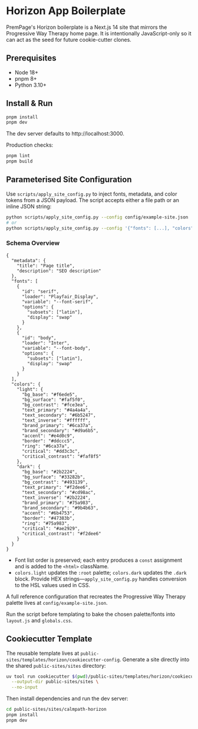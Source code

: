 # Horizon App Boilerplate

PremPage's Horizon boilerplate is a Next.js 14 site that mirrors the Progressive Way Therapy home page. It is intentionally JavaScript-only so it can act as the seed for future cookie-cutter clones.

## Prerequisites
- Node 18+
- pnpm 8+
- Python 3.10+

## Install & Run
```bash
pnpm install
pnpm dev
```
The dev server defaults to http://localhost:3000.

Production checks:
```bash
pnpm lint
pnpm build
```

## Parameterised Site Configuration
Use `scripts/apply_site_config.py` to inject fonts, metadata, and color tokens from a JSON payload. The script accepts either a file path or an inline JSON string:

```bash
python scripts/apply_site_config.py --config config/example-site.json
# or
python scripts/apply_site_config.py --config '{"fonts": [...], "colors": {...}}'
```

### Schema Overview
```jsonc
{
  "metadata": {
    "title": "Page title",
    "description": "SEO description"
  },
  "fonts": [
    {
      "id": "serif",
      "loader": "Playfair_Display",
      "variable": "--font-serif",
      "options": {
        "subsets": ["latin"],
        "display": "swap"
      }
    },
    {
      "id": "body",
      "loader": "Inter",
      "variable": "--font-body",
      "options": {
        "subsets": ["latin"],
        "display": "swap"
      }
    }
  ],
  "colors": {
    "light": {
      "bg_base": "#f6ede5",
      "bg_surface": "#faf5f0",
      "bg_contrast": "#fce3ea",
      "text_primary": "#4a4a4a",
      "text_secondary": "#6b5247",
      "text_inverse": "#ffffff",
      "brand_primary": "#6ca37a",
      "brand_secondary": "#d9a6b5",
      "accent": "#e4d0c9",
      "border": "#ddccc5",
      "ring": "#6ca37a",
      "critical": "#dd3c3c",
      "critical_contrast": "#faf8f5"
    },
    "dark": {
      "bg_base": "#2b2224",
      "bg_surface": "#33282b",
      "bg_contrast": "#493139",
      "text_primary": "#f2dee6",
      "text_secondary": "#cd98ac",
      "text_inverse": "#2b2224",
      "brand_primary": "#75a983",
      "brand_secondary": "#9b4b63",
      "accent": "#6b4753",
      "border": "#47383b",
      "ring": "#75a983",
      "critical": "#ae2929",
      "critical_contrast": "#f2dee6"
    }
  }
}
```
- Font list order is preserved; each entry produces a `const` assignment and is added to the `<html>` className.
- `colors.light` updates the `:root` palette; `colors.dark` updates the `.dark` block. Provide HEX strings—`apply_site_config.py` handles conversion to the HSL values used in CSS.

A full reference configuration that recreates the Progressive Way Therapy palette lives at `config/example-site.json`.

Run the script before templating to bake the chosen palette/fonts into `layout.js` and `globals.css`.

## Cookiecutter Template

The reusable template lives at `public-sites/templates/horizon/cookiecutter-config`. Generate a site directly into the shared `public-sites/sites` directory:

```bash
uv tool run cookiecutter $(pwd)/public-sites/templates/horizon/cookiecutter-config \
  --output-dir public-sites/sites \
  --no-input
```

Then install dependencies and run the dev server:

```bash
cd public-sites/sites/calmpath-horizon
pnpm install
pnpm dev
```

